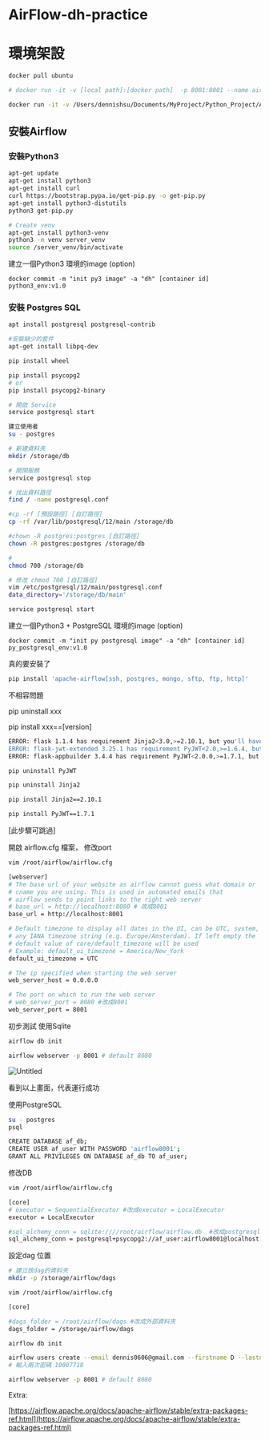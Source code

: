 # AirFlow-dh-practice
# 環境架設

```bash
docker pull ubuntu
```

```bash
# docker run -it -v [local path]:[docker path]  -p 8001:8001 --name airflow ubuntu:latest

docker run -it -v /Users/dennishsu/Documents/MyProject/Python_Project/AirFlowTutorial/storage:/storage  -p 8001:8001 --name airflow ubuntu:latest
```

## 安裝Airflow

### **安裝Python3**

```bash
apt-get update
apt-get install python3
apt-get install curl
curl https://bootstrap.pypa.io/get-pip.py -o get-pip.py
apt-get install python3-distutils
python3 get-pip.py

# Create venv
apt-get install python3-venv
python3 -m venv server_venv
source /server_venv/bin/activate
```

建立一個Python3 環境的image (option)

`docker commit -m "init py3 image" -a "dh" [container id] python3_env:v1.0`

### 安裝 Postgres SQL

```bash
apt install postgresql postgresql-contrib

#安裝缺少的套件
apt-get install libpq-dev

pip install wheel

pip install psycopg2
# or
pip install psycopg2-binary

# 開啟 Service
service postgresql start

建立使用者
su - postgres
```

```bash
# 新建資料夾
mkdir /storage/db

# 關閉服務
service postgresql stop

# 找出資料路徑
find / -name postgresql.conf

#cp -rf [預設路徑] [自訂路徑]
cp -rf /var/lib/postgresql/12/main /storage/db

#chown -R postgres:postgres [自訂路徑]
chown -R postgres:postgres /storage/db

# 
chmod 700 /storage/db

# 修改 chmod 700 [自訂路徑]
vim /etc/postgresql/12/main/postgresql.conf
data_directory='/storage/db/main'

service postgresql start
```

建立一個Python3 + PostgreSQL 環境的image (option)

`docker commit -m "init py postgresql image" -a "dh" [container id] py_postgresql_env:v1.0`

真的要安裝了

```bash
pip install 'apache-airflow[ssh, postgres, mongo, sftp, ftp, http]'

```

不相容問題

pip uninstall xxx

pip install xxx==[version]

```bash
ERROR: flask 1.1.4 has requirement Jinja2<3.0,>=2.10.1, but you'll have jinja2 3.0.3 which is incompatible.
ERROR: flask-jwt-extended 3.25.1 has requirement PyJWT<2.0,>=1.6.4, but you'll have pyjwt 2.3.0 which is incompatible.
ERROR: flask-appbuilder 3.4.4 has requirement PyJWT<2.0.0,>=1.7.1, but you'll have pyjwt 2.3.0 which is incompatible.
```

```bash
pip uninstall PyJWT

pip uninstall Jinja2

pip install Jinja2==2.10.1

pip install PyJWT==1.7.1
```

[此步驟可跳過]

開啟 airflow.cfg 檔案， 修改port

```bash
vim /root/airflow/airflow.cfg

[webserver]
# The base url of your website as airflow cannot guess what domain or
# cname you are using. This is used in automated emails that
# airflow sends to point links to the right web server
# base_url = http://localhost:8080 # 改成8001
base_url = http://localhost:8001

# Default timezone to display all dates in the UI, can be UTC, system, or
# any IANA timezone string (e.g. Europe/Amsterdam). If left empty the
# default value of core/default_timezone will be used
# Example: default_ui_timezone = America/New_York
default_ui_timezone = UTC

# The ip specified when starting the web server
web_server_host = 0.0.0.0

# The port on which to run the web server
# web_server_port = 8080 #改成8001
web_server_port = 8001
```

初步測試 使用Sqlite

```bash
airflow db init

airflow webserver -p 8001 # default 8080
```

![Untitled](%E7%92%B0%E5%A2%83%E6%9E%B6%E8%A8%AD%2043e79/Untitled.png)

看到以上畫面，代表運行成功

使用PostgreSQL

```bash
su - postgres
psql

CREATE DATABASE af_db;
CREATE USER af_user WITH PASSWORD 'airflow8001';
GRANT ALL PRIVILEGES ON DATABASE af_db TO af_user;
```

修改DB

```bash
vim /root/airflow/airflow.cfg

[core]
# executor = SequentialExecutor #改成executor = LocalExecutor
executor = LocalExecutor

#sql_alchemy_conn = sqlite:////root/airflow/airflow.db  #改成postgresql
sql_alchemy_conn = postgresql+psycopg2://af_user:airflow8001@localhost:5432/af_db
```

設定dag 位置

```bash
# 建立放dag的資料夾
mkdir -p /storage/airflow/dags

vim /root/airflow/airflow.cfg

[core]

#dags_folder = /root/airflow/dags #改成外部資料夾
dags_folder = /storage/airflow/dags
```

```bash
airflow db init

airflow users create --email dennis0606@gmail.com --firstname D --lastname H --role Admin --username admin
# 輸入兩次密碼 10007718

airflow webserver -p 8001 # default 8080
```

Extra:

[https://airflow.apache.org/docs/apache-airflow/stable/extra-packages-ref.html](https://airflow.apache.org/docs/apache-airflow/stable/extra-packages-ref.html)
